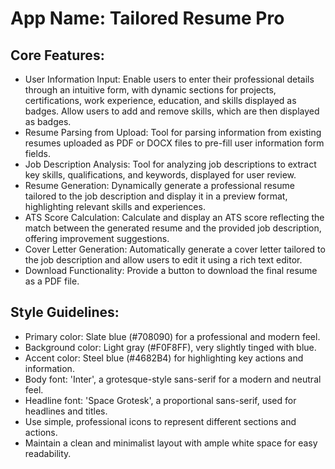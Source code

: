 # **App Name**: Tailored Resume Pro

## Core Features:

- User Information Input: Enable users to enter their professional details through an intuitive form, with dynamic sections for projects, certifications, work experience, education, and skills displayed as badges. Allow users to add and remove skills, which are then displayed as badges.
- Resume Parsing from Upload: Tool for parsing information from existing resumes uploaded as PDF or DOCX files to pre-fill user information form fields.
- Job Description Analysis: Tool for analyzing job descriptions to extract key skills, qualifications, and keywords, displayed for user review.
- Resume Generation: Dynamically generate a professional resume tailored to the job description and display it in a preview format, highlighting relevant skills and experiences.
- ATS Score Calculation: Calculate and display an ATS score reflecting the match between the generated resume and the provided job description, offering improvement suggestions.
- Cover Letter Generation: Automatically generate a cover letter tailored to the job description and allow users to edit it using a rich text editor.
- Download Functionality: Provide a button to download the final resume as a PDF file.

## Style Guidelines:

- Primary color: Slate blue (#708090) for a professional and modern feel.
- Background color: Light gray (#F0F8FF), very slightly tinged with blue.
- Accent color: Steel blue (#4682B4) for highlighting key actions and information.
- Body font: 'Inter', a grotesque-style sans-serif for a modern and neutral feel.
- Headline font: 'Space Grotesk', a proportional sans-serif, used for headlines and titles.
- Use simple, professional icons to represent different sections and actions.
- Maintain a clean and minimalist layout with ample white space for easy readability.